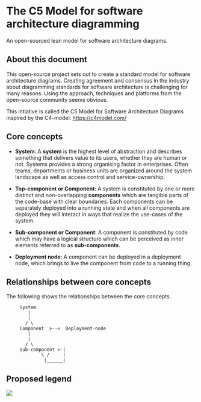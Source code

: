 # The C5 Model for software architecture diagramming

An open-sourced lean model for software architecture diagrams. 

## About this document

This open-source project sets out to create a standard model for software architecture diagrams. Creating agreement and consensus in the industry about diagramming standards for software architecture is challenging for many reasons. Using the approach, techniques and platforms from the open-source community seems obvious. 

This intiative is called the C5 Model for Software Architecture Diagrams inspired by the C4-model: https://c4model.com/

## Core concepts

- **System**: A **system** is the highest level of abstraction and describes something that delivers value to its users, whether they are human or not. Systems provides a strong organising factor in enterprises. Often teams, departments or business units are organized around the system landscape as well as access control and service-ownership. 

- **Top-component or Component**: A system is constituted by one or more distinct and non-overlapping **components** which are tangible parts of the code-base with clear boundaries. Each components can be separately deployed into a running state and when all components are deployed they will interact in ways that realize the use-cases of the system.

- **Sub-component or Component**: A component is constituted by code which may have a logical structure which can be perceived as inner elements referred to as **sub-components**.

- **Deployment node**: A component can be deployed in a deployment node, which brings to live the component from code to a running thing.

## Relationships between core concepts

The following shows the relationships between the core concepts.

```
     System
        |
        |
       / \
     Component  >--<  Deployment-node
        |
        |
       / \
     Sub-component >-|
             \ /     |
              |______|

```

## Proposed legend

![](images/legend.png)
